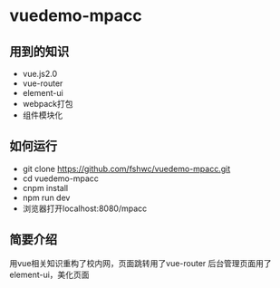 # vuedemo-mpacc

## 用到的知识
 - vue.js2.0
 - vue-router
 - element-ui
 - webpack打包
 - 组件模块化
 
## 如何运行
 - git clone https://github.com/fshwc/vuedemo-mpacc.git
 - cd vuedemo-mpacc
 - cnpm install
 - npm run dev
 - 浏览器打开localhost:8080/mpacc
 
## 简要介绍
用vue相关知识重构了校内网，页面跳转用了vue-router
后台管理页面用了element-ui，美化页面
